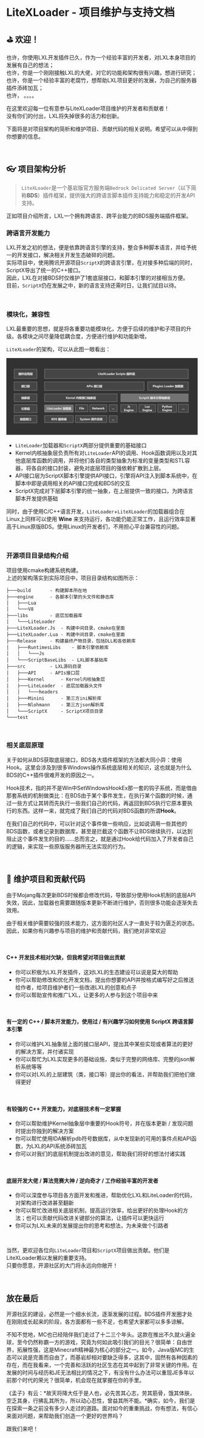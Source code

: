 # LiteXLoader - 项目维护与支持文档

## ⛳  欢迎！

也许，你使用LXL开发插件已久，作为一个经验丰富的开发者，对LXL本身项目的发展有自己的想法；  
也许，你是一个刚刚接触LXL的大佬，对它的功能和架构很有兴趣，想进行研究；  
也许，你是一个经验丰富的老腐竹，想帮助LXL项目更好的发展，为自己的服务器插件添砖加瓦；  
也许，  。。。。

在这里欢迎每一位有意参与LiteXLoader项目维护的开发者和贡献者！  
没有你们的付出，LXL将失掉很多的活力和创新。

下面将是对项目架构的简析和维护项目、贡献代码的相关说明。希望可以从中得到你想要的信息。

<br>

## 👓 项目架构分析

> `LiteXLoader`是一个基岩版官方服务端`Bedrock Delicated Server`（以下简称**BDS**）插件框架，提供强大的跨语言脚本插件支持能力和稳定的开发API支持。

正如项目介绍所言，LXL一个拥有跨语言、跨平台能力的BDS服务端插件框架。

### 跨语言开发能力

LXL开发之初的想法，便是依靠跨语言引擎的支持，整合多种脚本语言，并给予统一的开发接口，解决相关开发生态破碎的问题。  
实际项目中，使用腾讯开源项目`ScriptX`的跨语言引擎，在对接多种后端的同时，ScriptX导出了统一的C++接口。  
因此，LXL在对接BDS时仅维护了1套底层接口，和脚本引擎的对接相当方便。  
目前，`ScriptX`仍在发展之中，新的语言支持还需时日，让我们拭目以待。

<br>

### 模块化，兼容性

LXL最重要的思想，就是将各重要功能模块化，方便于后续的维护和子项目的升级。各模块之间尽量降低耦合度，方便进行维护和功能新增。

`LiteXLoader`的架构，可以从此图一眼看出：

![LiteXLoader架构图](Structure.png)

- `LiteLoader`加载器和`ScriptX`两部分提供重要的基础接口
- Kernel内核抽象层负责所有对`LiteLoader`API的调用、Hook函数调用以及对其他底层库函数的调用，并将他们各自的类型抽象为标准的变量类型和STL容器，将各自的接口封装，避免对底层项目的强依赖扩散到上层。
- API接口层为ScriptX脚本引擎提供API接口，引擎将API注入到脚本系统中，在脚本中即是调用相关的API接口完成和BDS的交互
- ScriptX完成对下层脚本引擎的统一抽象，在上层提供一致的接口，为跨语言脚本开发提供基础

同时，由于使用C/C++语言开发，`LiteLoader`+`LiteXLoader`的加载器组合在Linux上同样可以使用 **Wine** 来支持运行，各功能仍能正常工作，且运行效率显著高于Linux原版BDS。使用Linux的开发者们，不用担心平台兼容性的问题。

<br>

### 开源项目目录结构介绍

项目使用cmake构建系统构建。  
上述的架构落实到实际项目中，项目目录结构如图所示：

```
├───build		- 构建脚本所在地
├───engine		- 各脚本引擎的头文件和静态库
│   ├───Lua
│   └───V8
├───libs		- 底层加载器库
│   └───LiteLoader
├───LiteXLoader.Js	- 构建中间目录，cmake在里面 
├───LiteXLoader.Lua	- 构建中间目录，cmake在里面 
├───Release		- 构建最终产物目录，包括DLL和各依赖库
│   ├───RuntimesLibs	- 脚本引擎依赖库 
│   │   └───Js
│   └───ScriptBaseLibs	- LXL脚本基础库
├───src			- LXL源码目录
│   ├───API		- APIs接口层
│   ├───Kernel		- Kernel内核抽象层
│   ├───LiteLoader	- 底层加载器头文件
│   │   └───headers
│   ├───Minini		- 第三方ini解析库
│   ├───Nlohmann	- 第三方json解析库
│   └───ScriptX		- ScriptX项目目录
└───test
```

<br>

### 相关底层原理

关于如何从BDS获取底层接口，BDS各大插件框架的方法都大同小异：使用Hook。这里会涉及到很多Windows操作系统底层相关的知识，这也就是为什么BDS的C++插件很难开发的原因之一。  

Hook技术，指的并不是Win中SetWindowsHookEx那一套的钩子系统，而是借由那套系统的机制做类比：在BDS由于某个事件发生，在执行某个函数的时候，通过一些方式让其转而先执行一些我们自己的代码，再返回到BDS执行它原本要执行的东西。这样一来，就完成了我们自己的代码对BDS函数的所谓**Hook**。  

在我们自己的代码中，可以针对这个事件做一些响应，比如说调用一些其他的BDS函数，或者记录到数据库，甚至是拦截这个函数不让BDS继续执行，以达到阻止这个事件发生的目的......总而言之，就是通过Hook给代码加入了开发者自己的逻辑，来实现一些原版服务器所无法实现的行为。

<br>

## 🎯 维护项目和贡献代码

由于Mojang每次更新BDS时候都会修改代码，导致部分使用Hook机制的底层API失效，因此，加载器也需要跟随版本更新不断进行维护，否则很多功能会逐渐失去效用。

由于相关维护需要较强的技术能力，这方面的社区人才一直处于较为匮乏的状态。  
因此，如果你有兴趣参与项目的维护和贡献代码，我们绝对非常欢迎

<br>

####  C++ 开发技术相对欠缺，但我希望对项目做出贡献

- 你可以积极为LXL开发插件，这对LXL的生态建设可以说是莫大的帮助
- 你可以帮助修改和优化开发文档，提出你想要的API并按格式编写好之后推送给作者，给项目维护者们一些改进LXL的创意和点子
- 你可以帮助宣传和推广LXL，让更多的人参与到这个项目中来

<br>

#### 有一定的 C++ / 脚本开发能力，使用过 / 有兴趣学习如何使用 ScriptX 跨语言脚本引擎

- 你可以维护LXL抽象层上面的接口层API，提出其中某些实现或者算法的更好的解决方案，并付诸实现
- 你可以帮忙为LXL实现更多的基础设施，类似于完整的网络库、完整的json解析系统等等
- 你可以对LXL的上层建筑（类，接口等）提出你的看法，并帮助我们把他们做得更好

<br>

#### 有较强的 C++ 开发能力，对底层技术有一定掌握

- 你可以帮助维护Kernel抽象层中重要的Hook符号，并在版本更新 / 发现问题时提出你独到的解决方案
- 你可以帮忙使用IDA解析pdb符号数据库，从中发现新的可用的事件点和API函数，为LXL的API系统添砖加瓦
- 你可以对我们的底层机制提出改进的意见，帮助我们将好的想法付诸实践

<br>

#### 底层开发大佬 / 算法竞赛大神 / 逆向奇才 / 工作经验丰富的开发者

- 你可以深度参与项目各方面开发和推进，帮助优化LXL和LiteLoader的代码，对架构进行改进甚至翻新
- 你可以帮忙改进相关底层机制，提高运行效率，给出更好的处理Hook的方法；也可以贡献代码改进关键部分的算法，让插件可以更快运行
- 你可以为LXL未来的发展提出你的思考和想法，为未来做个引路者

<br>

当然，更欢迎各位向`LiteLoader`项目和`ScriptX`项目做出贡献。他们是LiteXLoader赖以发展的重要支持。  
只要你愿意，开源社区的大门将永远向你敞开！

<br>

## 放在最后

开源社区的建设，必然是一个细水长流，逐渐发展的过程。BDS插件开发圈才处在刚刚成长起来的阶段，各方面都有一些不足，也希望大家都可以多多谅解。

不知不觉地，MC也已经陪伴我们走过了十二三个年头。这款在推出不久就火遍全球，至今仍然称霸一方的游戏，究竟为何如此吸引我们的目光？很简单：自由世界，拓展性强，这是Minecraft精神最为核心的部分之一。如今，Java版MC的生态可以说是完善而自由了，而基岩却相对要缺乏得多，这其中，固然有各种因素的存在，而在我看来，一个完善和活跃的社区生态在其中起到了非常关键的作用。在发展的时间与经历和JE无法相比的情况之下，有没有什么办法可以重现JE多年以前那个时代的荣光？很简单，机会现在就掌握在你的手里。

《孟子》有云：*故天将降大任于是人也，必先苦其心志，劳其筋骨，饿其体肤，空乏其身，行拂乱其所为，所以动心忍性，曾益其所不能。*确实，如今，我们是在探索一条之前没有多少人走过的道路。面对如今的重重挑战，你有想法，有信心来面对问题，来帮助我们创造一个更好的世界吗？

跟我们来吧！